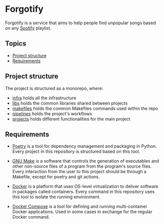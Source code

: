 # Forgotify

Forgotify is a service that aims to help people find unpopular songs based on any [Spotify](https://open.spotify.com/) playlist.

## Topics

* [Project structure](#project-structure)
* [Requirements](#requirements)

## Project structure

The project is structured as a monorepo, where:

* [infra](./infra/) holds all the infrastructure
* [libs](./libs/) holds the common libraries shared between projects
* [makefiles](./makefiles/) holds the common Makefiles commands used within the repo
* [pipelines](./pipelines/) holds the project's workflows
* [projects](./projects/) holds different functionalities for the main project

## Requirements

* [Poetry](https://python-poetry.org/) is a tool for dependency management and packaging in Python. Every project in this repository is structured based on this tool.

* [GNU Make](https://www.gnu.org/software/make/) is a software that controls the generation of executables and other non-source files of a program from the program's source files. Every interaction from the user to this project should be through a Makefile, except for poetry and git actions.

* [Docker](https://www.docker.com/) is a platform that uses OS-level virtualization to deliver software in packages called containers. Every command in this repository uses this tool to isolate the running environment.

* [Docker Compose](https://docs.docker.com/compose/) is a tool for defining and running multi-container Docker applications. Used in some cases in exchange for the regular Docker command.
